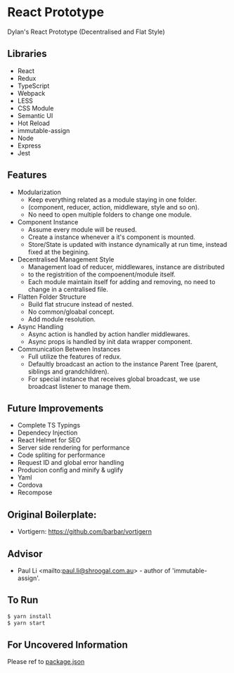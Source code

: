 # React Prototype

Dylan's React Prototype (Decentralised and Flat Style)

## Libraries

* React
* Redux
* TypeScript
* Webpack
* LESS
* CSS Module
* Semantic UI
* Hot Reload
* immutable-assign
* Node
* Express
* Jest

## Features

* Modularization
  * Keep everything related as a module staying in one folder.
  * (component, reducer, action, middleware, style and so on).
  * No need to open multiple folders to change one module.
* Component Instance
  * Assume every module will be reused.
  * Create a instance whenever a it's component is mounted.
  * Store/State is updated with instance dynamically at run time, instead fixed at the begining.
* Decentralised Management Style
  * Management load of reducer, middlewares, instance are distributed
  * to the registrition of the compoenent/module itself.
  * Each module maintain itself for adding and removing, no need to change in a centralised file.
* Flatten Folder Structure
  * Build flat strucure instead of nested.
  * No common/gloabal concept.
  * Add module resolution.
* Async Handling
  * Async action is handled by action handler middlewares.
  * Async props is handled by init data wrapper component.
* Communication Between Instances
  * Full utilize the features of redux.
  * Defaultly broadcast an action to the instance Parent Tree (parent, siblings and grandchildren).
  * For special instance that receives global broadcast, we use broadcast listener to manage them.

## Future Improvements

* Complete TS Typings
* Dependecy Injection
* React Helmet for SEO
* Server side rendering for performance
* Code spliting for performance
* Request ID and global error handling
* Producion config and minify & uglify
* Yaml
* Cordova
* Recompose

## Original Boilerplate:

* Vortigern: https://github.com/barbar/vortigern

## Advisor

* Paul Li <mailto:<paul.li@shroogal.com.au>> - author of 'immutable-assign'.

## To Run

```bash
$ yarn install
$ yarn start
```

## For Uncovered Information

Please ref to [package.json](https://github.com/qk0106/React-prototype/blob/master/package.json)
